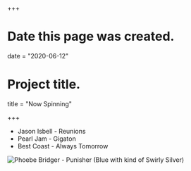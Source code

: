 +++
# Date this page was created.
date = "2020-06-12"

# Project title.
title = "Now Spinning"

+++

* Jason Isbell - Reunions
* Pearl Jam - Gigaton
* Best Coast - Always Tomorrow

![Phoebe Bridger - Punisher (Blue with kind of Swirly Silver)](/img/punisher.jpg)



